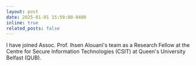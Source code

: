 ```yaml
---
layout: post
date: 2025-01-01 15:59:00-0400
inline: true
related_posts: false
---
```


I have joined Assoc. Prof. Ihsen Alouani's team as a Research Fellow at the Centre for Secure Information Technologies (CSIT) at Queen's University Belfast (QUB).
